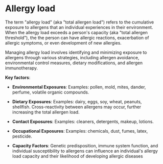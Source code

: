 <!--
source: gpt-3 + jph editing
tags: allergies
-->

# Allergy load

The term "allergy load" (aka "total allergen load") refers to the cumulative
exposure to allergens that an individual experiences in their environment. When
the allergy load exceeds a person's capacity (aka "total allergen
threshold"), the the person can have allergic reactions, exacerbation of
allergic symptoms, or even development of new allergies.

Managing allergy load involves identifying and minimizing exposure to
allergens through various strategies, including allergen avoidance,
environmental control measures, dietary modifications, and allergen
immunotherapy.

**Key factors**:

* **Environmental Exposures**: Examples: pollen, mold, mites, dander, perfume, volatile organic compounds.

* **Dietary Exposures**: Examples: dairy, eggs, soy, wheat, peanuts, shellfish.
  Cross-reactivity between allergens may occur, further increasing the total
  allergen load.

* **Contact Exposures**: Examples: cleaners, detergents, makeup, lotions.

* **Occupational Exposures**: Examples: chemicals, dust, fumes, latex, pesticide.

* **Capacity Factors**: Genetic predisposition, immune system function, and
  individual susceptibility to allergens can influence an individual's allergy
  load capacity and their likelihood of developing allergic diseases
